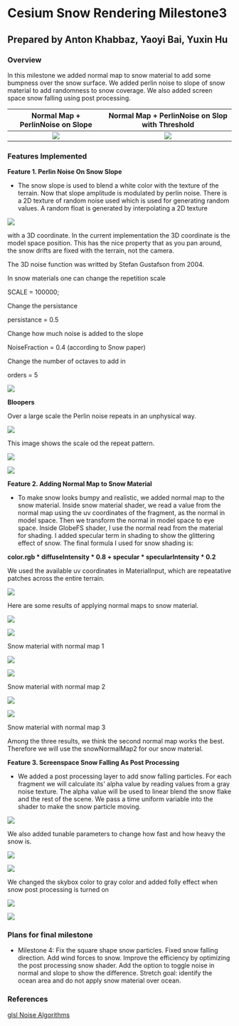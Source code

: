 # Cesium Snow Rendering Milestone3

## Prepared by Anton Khabbaz, Yaoyi Bai, Yuxin Hu

### Overview

In this milestone we added normal map to snow material to add some bumpness over the snow surface. We added perlin noise to slope of snow material to add randomness to snow coverage. We also added screen space snow falling using post processing.

Normal Map + PerlinNoise on Slope      |  Normal Map + PerlinNoise on Slop with Threshold
:-------------------------------------:|:---------------------------------------------------:
![](/image/NormalWithPerlinNoise.PNG)  |  ![](/image/Canyon2DPerlinNoiseNormalMapWithThreshold.PNG)


### Features Implemented
**Feature 1. Perlin Noise On Snow Slope**

* The snow slope is used to blend a white color with the texture of the terrain. Now that slope amplitude is modulated by perlin noise.
There is a 2D texture of random noise used which is used for generating random values. A random float is generated by interpolating a 2D texture

![](/image/RandomColor.png)

with a 3D coordinate. In the current implementation the 3D coordinate is the model space position. This has the nice property that as you pan around, the snow drifts are fixed with the terrain, not the camera.  

The 3D noise function was writted by Stefan Gustafson from 2004.

In snow materials one can change the repetition scale

SCALE = 100000;

Change the persistance 

persistance = 0.5

Change how much noise is added to the slope

NoiseFraction = 0.4 (according to Snow paper)

Change the number of octaves to add in

orders = 5 

![](/image/Canyon3DPerlin_O5_P0r5_S100000.PNG)

**Bloopers**

Over a large scale the Perlin noise repeats in an unphysical way.

![](/image/repeatedNoisePattern.PNG)

This image shows the scale od the repeat pattern.

![](/image/Canyon3DPerlinNoiseOneOctave.PNG)

![](/image/Canyon3DPerlinOneOctave.PNG)


**Feature 2. Adding Normal Map to Snow Material**

* To make snow looks bumpy and realistic, we added normal map to the snow material. Inside snow material shader, we read a value from the normal map using the uv coordinates of the fragment, as the normal in model space. Then we transform the normal in model space to eye space. Inside GlobeFS shader, I use the normal read from the material for shading. I added specular term in shading to show the glittering effect of snow. The final formula I used for snow shading is:

**color.rgb * diffuseIntensity * 0.8  + specular * specularIntensity * 0.2**

We used the available uv coordinates in MaterialInput, which are repeatative patches across the entire terrain.

![](/image/uvcoordinates.PNG)

Here are some results of applying normal maps to snow material.

![](/image/snowNormalMap.jpg)

![](/image/snowRenderNormalMap.PNG)
<p>Snow material with normal map 1</p>

![](/image/snowNormalMap2.jpg)

![](/image/snowRenderNormalMap2.PNG)
<p>Snow material with normal map 2</p>

![](/image/snowNormalMap3.jpg)

![](/image/snowRenderNormalMap3.PNG)
<p>Snow material with normal map 3</p>

Among the three results, we think the second normal map works the best. Therefore we will use the snowNormalMap2 for our snow material.

**Feature 3. Screenspace Snow Falling As Post Processing**

* We added a post processing layer to add snow falling particles. For each fragment we will calculate its' alpha value by reading values from a gray noise texture. The alpha value will be used to linear blend the snow flake and the rest of the scene. We pass a time uniform variable into the shader to make the snow particle moving.

![](/image/SnowFallingParticles.gif)

We also added tunable parameters to change how fast and how heavy the snow is.

![](/image/SnowChangeSpeed.gif)

![](/image/SnowChangeThickness.gif)

We changed the skybox color to gray color and added folly effect when snow post processing is turned on

![](/image/GraySky.jpg)

![](/image/FoggyLense.jpg)



### Plans for final milestone

* Milestone 4: Fix the square shape snow particles. Fixed snow falling direction. Add wind forces to snow. Improve the efficiency by optimizing the post processing snow shader. Add the option to toggle noise in normal and slope to show the difference. Stretch goal: identify the ocean area and do not apply snow material over ocean.

### References

[glsl Noise Algorithms](https://gist.github.com/patriciogonzalezvivo/670c22f3966e662d2f83)